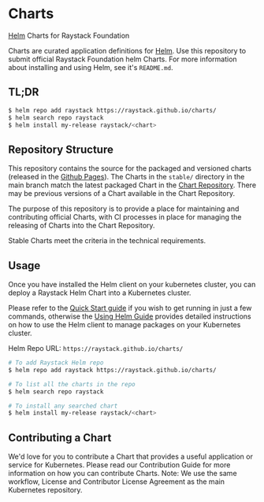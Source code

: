 # Charts
[Helm](https://github.com/helm/helm) Charts for Raystack Foundation

Charts are curated application definitions for [Helm](https://github.com/helm/helm). Use this repository to submit official Raystack Foundation helm Charts. For more information about installing and using Helm, see it's `README.md`.

## TL;DR

```bash
$ helm repo add raystack https://raystack.github.io/charts/
$ helm search repo raystack
$ helm install my-release raystack/<chart>
```

## Repository Structure

This repository contains the source for the packaged and versioned charts (released in the [Github Pages](https://raystack.github.io/charts/)).
The Charts in the `stable/` directory in the main branch match the latest packaged Chart in the [Chart Repository](https://raystack.github.io/charts/).
There may be previous versions of a Chart available in the Chart Repository.

The purpose of this repository is to provide a place for maintaining and contributing official Charts, with CI processes in place for managing the releasing of Charts into the Chart Repository.

Stable Charts meet the criteria in the technical requirements.

## Usage

Once you have installed the Helm client on your kubernetes cluster, you can deploy a Raystack Helm Chart into a Kubernetes cluster.

Please refer to the [Quick Start guide](https://helm.sh/docs/intro/quickstart/) if you wish to get running in just a few commands, otherwise the [Using Helm Guide](https://helm.sh/docs/intro/using_helm/) provides detailed instructions on how to use the Helm client to manage packages on your Kubernetes cluster.

Helm Repo URL: `https://raystack.github.io/charts/`

```bash
# To add Raystack Helm repo
$ helm repo add raystack https://raystack.github.io/charts/

# To list all the charts in the repo
$ helm search repo raystack

# To install any searched chart
$ helm install my-release raystack/<chart>
```

## Contributing a Chart
We'd love for you to contribute a Chart that provides a useful application or service for Kubernetes. Please read our Contribution Guide for more information on how you can contribute Charts.
Note: We use the same workflow, License and Contributor License Agreement as the main Kubernetes repository.

